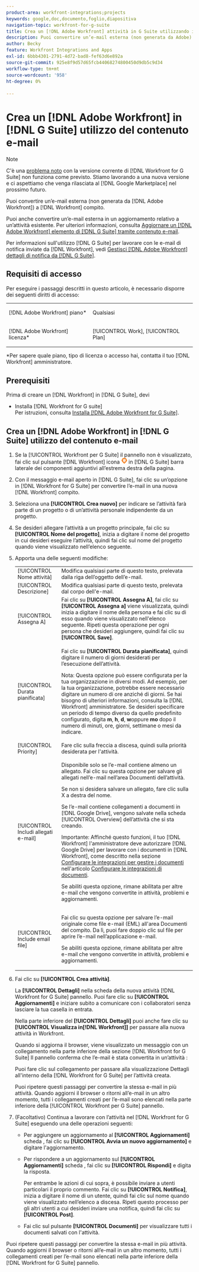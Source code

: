 ```yaml
---
product-area: workfront-integrations;projects
keywords: google,doc,documento,foglio,diapositiva
navigation-topic: workfront-for-g-suite
title: Crea un [!DNL Adobe Workfront] attività in G Suite utilizzando il contenuto e-mail
description: Puoi convertire un’e-mail esterna (non generata da Adobe) [!DNL Workfront]) a un’attività Workfront.
author: Becky
feature: Workfront Integrations and Apps
exl-id: 6bbb4301-2791-4d72-bad8-fef63d6e892a
source-git-commit: 925e8f9d57d65fcb44068274800450d9db5c9d34
workflow-type: tm+mt
source-wordcount: '958'
ht-degree: 0%

---
```


# Crea un [!DNL Adobe Workfront] in [!DNL G Suite] utilizzo del contenuto e-mail

>[!NOTE]
>
>C&#39;è una [problema noto](https://experienceleague.adobe.com/docs/workfront-known-issues/issues/new-workfront-experience/wf-current/wf-integrations-error-when-opening-wf-for-gsuite.html?lang=en) con la versione corrente di [!DNL Workfront for G Suite] non funziona come previsto. Stiamo lavorando a una nuova versione e ci aspettiamo che venga rilasciata al [!DNL Google Marketplace] nel prossimo futuro.

Puoi convertire un’e-mail esterna (non generata da [!DNL Adobe Workfront]) a [!DNL Workfront] compito.

Puoi anche convertire un’e-mail esterna in un aggiornamento relativo a un’attività esistente. Per ulteriori informazioni, consulta [Aggiornare un [!DNL Adobe Workfront] elemento di [!DNL G Suite] tramite contenuto e-mail](../../workfront-integrations-and-apps/workfront-for-g-suite/update-wf-item-using-email-content.md).

Per informazioni sull&#39;utilizzo [!DNL G Suite] per lavorare con le e-mail di notifica inviate da [!DNL Workfront], vedi [Gestisci [!DNL Adobe Workfront] dettagli di notifica da [!DNL G Suite]](../../workfront-integrations-and-apps/workfront-for-g-suite/manage-wf-email-notification-details-in-gsuite.md).

## Requisiti di accesso

Per eseguire i passaggi descritti in questo articolo, è necessario disporre dei seguenti diritti di accesso:

<table style="table-layout:auto"> 
 <col> 
 <col> 
 <tbody> 
  <tr> 
   <td role="rowheader">[!DNL Adobe Workfront] piano*</td> 
   <td> <p>Qualsiasi</p> </td> 
  </tr> 
  <tr> 
   <td role="rowheader">[!DNL Adobe Workfront] licenza*</td> 
   <td> <p>[!UICONTROL Work], [!UICONTROL Plan]</p> </td> 
  </tr> 
   </tbody> 
</table>

&#42;Per sapere quale piano, tipo di licenza o accesso hai, contatta il tuo [!DNL Workfront] amministratore.

## Prerequisiti

Prima di creare un [!DNL Workfront] in [!DNL G Suite], devi

* Installa [!DNL Workfront for G suite]\
   Per istruzioni, consulta [Installa [!DNL Adobe Workfront for G Suite]](../../workfront-integrations-and-apps/workfront-for-g-suite/install-workfront-for-gsuite.md).

## Crea un [!DNL Adobe Workfront] in [!DNL G Suite] utilizzo del contenuto e-mail

1. Se la [!UICONTROL Workfront per G Suite] il pannello non è visualizzato, fai clic sul pulsante [!DNL Workfront] icona ![](assets/wf-lion-icon.png) in [!DNL G Suite] barra laterale dei componenti aggiuntivi all’estrema destra della pagina.
1. Con il messaggio e-mail aperto in [!DNL G Suite], fai clic su un’opzione in [!DNL Workfront for G Suite] per convertire l’e-mail in una nuova [!DNL Workfront] compito.

1. Seleziona una **[!UICONTROL Crea nuovo]** per indicare se l’attività farà parte di un progetto o di un’attività personale indipendente da un progetto.
1. Se desideri allegare l’attività a un progetto principale, fai clic su **[!UICONTROL Nome del progetto]**, inizia a digitare il nome del progetto in cui desideri eseguire l’attività, quindi fai clic sul nome del progetto quando viene visualizzato nell’elenco seguente.
1. Apporta una delle seguenti modifiche:

   <table style="table-layout:auto"> 
    <col> 
    <col> 
    <tbody> 
     <tr> 
      <td role="rowheader">[!UICONTROL Nome attività]</td> 
      <td>Modifica qualsiasi parte di questo testo, prelevata dalla riga dell’oggetto dell’e-mail.</td> 
     </tr> 
     <tr> 
      <td role="rowheader">[!UICONTROL Descrizione]</td> 
      <td>Modifica qualsiasi parte di questo testo, prelevata dal corpo dell'e-mail.</td> 
     </tr> 
     <tr data-mc-conditions=""> 
      <td role="rowheader">[!UICONTROL Assegna A]</td> 
      <td>Fai clic su <strong>[!UICONTROL Assegna A]</strong>, fai clic su <strong>[!UICONTROL Assegna a]</strong> viene visualizzata, quindi inizia a digitare il nome della persona e fai clic su di esso quando viene visualizzato nell'elenco seguente. Ripeti questa operazione per ogni persona che desideri aggiungere, quindi fai clic su <strong>[!UICONTROL Save]</strong>.</td> 
     </tr> 
     <tr data-mc-conditions=""> 
      <td role="rowheader">[!UICONTROL Durata pianificata]</td> 
      <td> <p>Fai clic su <strong>[!UICONTROL Durata pianificata]</strong>, quindi digitare il numero di giorni desiderati per l’esecuzione dell’attività. </p> <p>Nota: Questa opzione può essere configurata per la tua organizzazione in diversi modi. Ad esempio, per la tua organizzazione, potrebbe essere necessario digitare un numero di ore anziché di giorni. Se hai bisogno di ulteriori informazioni, consulta la [!DNL Workfront] amministratore. Se desideri specificare un periodo di tempo diverso da quello predefinito configurato, digita <strong>m</strong>, <strong>h</strong>, <strong>d</strong>, <strong>w</strong>oppure <strong>mo</strong> dopo il numero di minuti, ore, giorni, settimane o mesi da indicare.</p> </td> 
     </tr> 
     <tr data-mc-conditions=""> 
      <td role="rowheader">[!UICONTROL Priority]</td> 
      <td>Fare clic sulla freccia a discesa, quindi sulla priorità desiderata per l'attività.</td> 
     </tr> 
     <tr data-mc-conditions=""> 
      <td role="rowheader">[!UICONTROL Includi allegati e-mail]</td> 
      <td> <p>Disponibile solo se l’e-mail contiene almeno un allegato. Fai clic su questa opzione per salvare gli allegati nell’e-mail nell’area Documenti dell’attività. </p> <p>Se non si desidera salvare un allegato, fare clic sulla X a destra del nome. </p> <p>Se l’e-mail contiene collegamenti a documenti in [!DNL Google Drive], vengono salvate nella scheda [!UICONTROL Overview] dell’attività che si sta creando. </p> <p>Importante: Affinché questo funzioni, il tuo [!DNL Workfront] l'amministratore deve autorizzare [!DNL Google Drive] per lavorare con i documenti in [!DNL Workfront], come descritto nella sezione <a href="../../administration-and-setup/configure-integrations/configure-document-integrations.md#configur" class="MCXref xref">Configurare le integrazioni per gestire i documenti</a> nell'articolo <a href="../../administration-and-setup/configure-integrations/configure-document-integrations.md" class="MCXref xref">Configurare le integrazioni di documenti</a>.</p> <p>Se abiliti questa opzione, rimane abilitata per altre e-mail che vengono convertite in attività, problemi e aggiornamenti.</p> </td> 
     </tr> 
     <tr data-mc-conditions=""> 
      <td role="rowheader">[!UICONTROL Include email file]</td> 
      <td> <p>Fai clic su questa opzione per salvare l’e-mail originale come file e-mail (EML) <span>all'area Documenti</span> del compito. Da lì, puoi fare doppio clic sul file per aprire l’e-mail nell’applicazione e-mail.</p> <p>Se abiliti questa opzione, rimane abilitata per altre e-mail che vengono convertite in attività, problemi e aggiornamenti.</p> </td> 
     </tr> 
    </tbody> 
   </table>

1. Fai clic su **[!UICONTROL Crea attività]**.

   La **[!UICONTROL Dettagli]** nella scheda della nuova attività [!DNL Workfront for G Suite] pannello. Puoi fare clic su **[!UICONTROL Aggiornamenti]** e iniziare subito a comunicare con i collaboratori senza lasciare la tua casella in entrata.

   Nella parte inferiore del **[!UICONTROL Dettagli]** puoi anche fare clic su **[!UICONTROL Visualizza in[!DNL Workfront]]** per passare alla nuova attività in Workfront.

   Quando si aggiorna il browser, viene visualizzato un messaggio con un collegamento nella parte inferiore della sezione [!DNL Workfront for G Suite] Il pannello conferma che l’e-mail è stata convertita in un’attività :

   Puoi fare clic sul collegamento per passare alla visualizzazione Dettagli all&#39;interno della [!DNL Workfront for G Suite] per l’attività creata.

   Puoi ripetere questi passaggi per convertire la stessa e-mail in più attività. Quando aggiorni il browser o ritorni all’e-mail in un altro momento, tutti i collegamenti creati per l’e-mail sono elencati nella parte inferiore della [!UICONTROL Workfront per G Suite] pannello.

1. (Facoltativo) Continua a lavorare con l’attività nel [!DNL Workfront for G Suite] eseguendo una delle operazioni seguenti:

   * Per aggiungere un aggiornamento al **[!UICONTROL Aggiornamenti]** scheda , fai clic su **[!UICONTROL Avvia un nuovo aggiornamento]** e digitare l&#39;aggiornamento.

   * Per rispondere a un aggiornamento sul **[!UICONTROL Aggiornamenti]** scheda , fai clic su **[!UICONTROL Rispondi]** e digita la risposta.

      Per entrambe le azioni di cui sopra, è possibile inviare a utenti particolari il proprio commento. Fai clic su **[!UICONTROL Notifica]**, inizia a digitare il nome di un utente, quindi fai clic sul nome quando viene visualizzato nell’elenco a discesa. Ripeti questo processo per gli altri utenti a cui desideri inviare una notifica, quindi fai clic su **[!UICONTROL Post]**.

   * Fai clic sul pulsante **[!UICONTROL Documenti]** per visualizzare tutti i documenti salvati con l&#39;attività.

Puoi ripetere questi passaggi per convertire la stessa e-mail in più attività. Quando aggiorni il browser o ritorni all’e-mail in un altro momento, tutti i collegamenti creati per l’e-mail sono elencati nella parte inferiore della [!DNL Workfront for G Suite] pannello.
